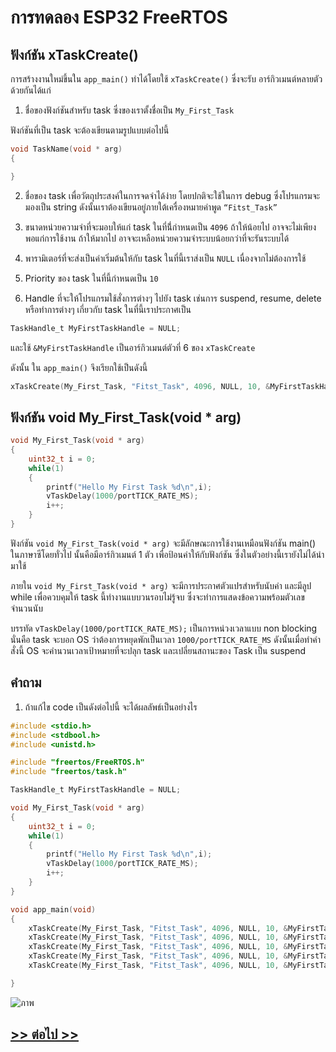 # การทดลอง ESP32 FreeRTOS 
##  ฟังก์ชัน xTaskCreate()

การสร้างงานใหม่ขึ้นใน `app_main()` ทำได้โดยใช้ `xTaskCreate()` ซึ่งจะรับ อาร์กิวเมนต์หลายตัวด้วยกันได้แก่

1. ชื่อของฟังก์ชันสำหรับ task ซึ่งของเราตั้งชื่อเป็น `My_First_Task`

ฟังก์ชันที่เป็น task จะต้องเขียนตามรูปแบบต่อไปนี้

```c
void TaskName(void * arg)
{

}
```

2. ชื่อของ task เพื่อวัตถุประสงค์ในการจดจำได้ง่าย โดยปกติจะใช้ในการ debug  ซึ่งโปรแกรมจะมองเป็น string ดังนั้นเราต้องเขียนอยู่ภายใต้เครื่องหมายคำพูด `“Fitst_Task”`

3. ขนาดหน่วยความจำที่จะมอบให้แก่ task ในที่นี่้กำหนดเป็น `4096` ถ้าให้น้อยไป อาจจะไม่เพียงพอแก่การใช้งาน ถ้าให้มากไป อาจจะเหลือหน่วยความจำระบบน้อยกว่าที่จะรันระบบได้ 

4. พารามิเตอร์ที่จะส่งเป็นค่าเริ่มต้นให้กับ task ในที่นี้เราส่งเป็น `NULL` เนื่องจากไม่ต้องการใช้ 

5. Priority ของ task ในที่นี้กำหนดเป็น `10`

6. Handle ที่จะให้โปรแกรมใช้สั่งการต่างๆ ไปยัง task เช่นการ  suspend, resume, delete หรือทำการต่างๆ เกี่ยวกับ task ในที่นี้เราประกาศเป็น 

```c
TaskHandle_t MyFirstTaskHandle = NULL;
```
และใช้ `&MyFirstTaskHandle` เป็นอาร์กิวเมนต์ตัวที่ 6 ของ `xTaskCreate`


ดังนั้น ใน `app_main()`  จึงเรียกใช้เป็นดังนี้ 

```c
xTaskCreate(My_First_Task, "Fitst_Task", 4096, NULL, 10, &MyFirstTaskHandle);
```

##  ฟังก์ชัน void My_First_Task(void * arg)

```c
void My_First_Task(void * arg)
{
	uint32_t i = 0;
	while(1)
	{
		printf("Hello My First Task %d\n",i);
		vTaskDelay(1000/portTICK_RATE_MS);
		i++;
	}
}
```


ฟังก์ชัน `void My_First_Task(void * arg)` จะมีลักษณะการใช้งานเหมือนฟังก์ชัน main() ในภาษาซีโดยทั่วไป นั้นคือมีอาร์กิวเมนต์ 1 ตัว เพื่อป้อนค่าให้กับฟังก์ชัน ซึ่งในตัวอย่างนี้เรายังไม่ได้นำมาใช้

ภายใน `void My_First_Task(void * arg)` จะมีการประกาศตัวแปรสำหรับนับค่า และมีลูป while เพื่อควบคุมให้ task นี้ทำงานแบบวนรอบไม่รู้จบ ซึ่งจะทำการแสดงข้อความพร้อมตัวเลขจำนวนนับ 

บรรทัด `vTaskDelay(1000/portTICK_RATE_MS);`  เป็นการหน่วงเวลาแบบ non blocking นั่นคือ task จะบอก OS ว่าต้องการหยุดพักเป็นเวลา `1000/portTICK_RATE_MS` ดังนั้นเมื่อทำคำสั่งนี้ OS จะคำนวนเวลาเป้าหมายที่จะปลุก task และเปลี่ยนสถานะของ Task เป็น suspend 



## คำถาม 
1. ถ้าแก้ไข code เป็นดังต่อไปนี้ จะได้ผลลัพธ์เป็นอย่างไร

```c
#include <stdio.h>
#include <stdbool.h>
#include <unistd.h>

#include "freertos/FreeRTOS.h"
#include "freertos/task.h"

TaskHandle_t MyFirstTaskHandle = NULL;

void My_First_Task(void * arg)
{
	uint32_t i = 0;
	while(1)
	{
		printf("Hello My First Task %d\n",i);
		vTaskDelay(1000/portTICK_RATE_MS);
		i++;
	}
}

void app_main(void)
{
	xTaskCreate(My_First_Task, "Fitst_Task", 4096, NULL, 10, &MyFirstTaskHandle);
	xTaskCreate(My_First_Task, "Fitst_Task", 4096, NULL, 10, &MyFirstTaskHandle);
	xTaskCreate(My_First_Task, "Fitst_Task", 4096, NULL, 10, &MyFirstTaskHandle);
	xTaskCreate(My_First_Task, "Fitst_Task", 4096, NULL, 10, &MyFirstTaskHandle);
	xTaskCreate(My_First_Task, "Fitst_Task", 4096, NULL, 10, &MyFirstTaskHandle);

}

```
![ภาพ](https://github.com/kammam19/ESP32-FreeRTOS-Intro/assets/112167732/3377612c-6515-4695-8611-da4dd16e0c12)


## [>> ต่อไป >>](./ESP32-FreeRTOS-Labsheet-3.md) 
